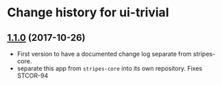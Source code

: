 # Change history for ui-trivial

## [1.1.0](https://github.com/folio-org/ui-trivial/tree/v1.1.0) (2017-10-26)

* First version to have a documented change log separate from stripes-core. 
* separate this app from `stripes-core` into its own repository. Fixes STCOR-94
